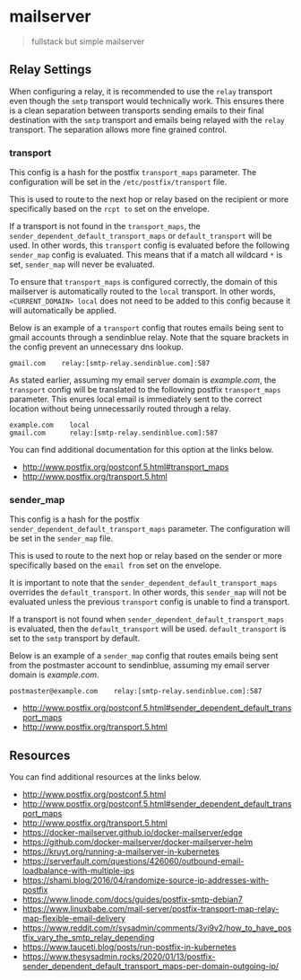# mailserver

> fullstack but simple mailserver

## Relay Settings

When configuring a relay, it is recommended to use the `relay` transport
even though the `smtp` transport would technically work. This ensures
there is a clean separation between transports sending emails to their
final destination with the `smtp` transport and emails being relayed with
the `relay` transport. The separation allows more fine grained control.

### transport

This config is a hash for the postfix `transport_maps` parameter. The
configuration will be set in the `/etc/postfix/transport` file.

This is used to route to the next hop or relay based on the recipient
or more specifically based on the `rcpt to` set on the envelope.

If a transport is not found in the `transport_maps`, the
`sender_dependent_default_transport_maps` or `default_transport`
will be used. In other words, this `transport` config is evaluated
before the following `sender_map` config is evaluated. This means
that if a match all wildcard `*` is set, `sender_map` will never
be evaluated.

To ensure that `transport_maps` is configured correctly, the domain
of this mailserver is automatically routed to the `local` transport.
In other words, `<CURRENT_DOMAIN> local` does not need to be added
to this config because it will automatically be applied.

Below is an example of a `transport` config that routes emails being sent
to gmail accounts through a sendinblue relay. Note that the square brackets
in the config prevent an unnecessary dns lookup.

```
gmail.com    relay:[smtp-relay.sendinblue.com]:587
```

As stated earlier, assuming my email server domain is _example.com_, the `transport`
config will be translated to the following postfix `transport_maps` parameter.
This enures local email is immediately sent to the correct location without being
unnecessarily routed through a relay.

```
example.com    local
gmail.com      relay:[smtp-relay.sendinblue.com]:587
```

You can find additional documentation for this option at the
links below.

- http://www.postfix.org/postconf.5.html#transport_maps
- http://www.postfix.org/transport.5.html

### sender_map

This config is a hash for the postfix `sender_dependent_default_transport_maps`
parameter. The configuration will be set in the `sender_map` file.

This is used to route to the next hop or relay based on the sender or more
specifically based on the `email from` set on the envelope.

It is important to note that the `sender_dependent_default_transport_maps`
overrides the `default_transport`. In other words, this `sender_map` will not
be evaluated unless the previous `transport` config is unable to find a transport.

If a transport is not found when `sender_dependent_default_transport_maps` is evaluated,
then the `default_transport` will be used. `default_transport` is set to the `smtp`
transport by default.

Below is an example of a `sender_map` config that routes emails being sent from the
postmaster account to sendinblue, assuming my email server domain is _example.com_.

```
postmaster@example.com    relay:[smtp-relay.sendinblue.com]:587
```

- http://www.postfix.org/postconf.5.html#sender_dependent_default_transport_maps
- http://www.postfix.org/transport.5.html

## Resources

You can find additional resources at the links below.

- http://www.postfix.org/postconf.5.html
- http://www.postfix.org/postconf.5.html#sender_dependent_default_transport_maps
- http://www.postfix.org/transport.5.html
- https://docker-mailserver.github.io/docker-mailserver/edge
- https://github.com/docker-mailserver/docker-mailserver-helm
- https://kruyt.org/running-a-mailserver-in-kubernetes
- https://serverfault.com/questions/426060/outbound-email-loadbalance-with-multiple-ips
- https://shami.blog/2016/04/randomize-source-ip-addresses-with-postfix
- https://www.linode.com/docs/guides/postfix-smtp-debian7
- https://www.linuxbabe.com/mail-server/postfix-transport-map-relay-map-flexible-email-delivery
- https://www.reddit.com/r/sysadmin/comments/3vi9v2/how_to_have_postfix_vary_the_smtp_relay_depending
- https://www.tauceti.blog/posts/run-postfix-in-kubernetes
- https://www.thesysadmin.rocks/2020/01/13/postfix-sender_dependent_default_transport_maps-per-domain-outgoing-ip/
